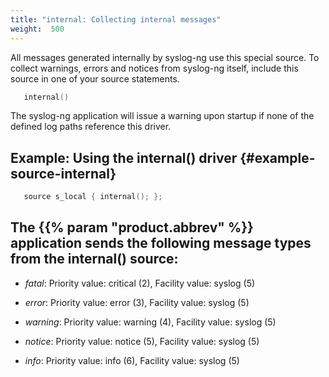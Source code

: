 ```yaml
---
title: "internal: Collecting internal messages"
weight:  500
---
```

<!-- DISCLAIMER: This file is based on the syslog-ng Open Source Edition documentation https://github.com/balabit/syslog-ng-ose-guides/commit/2f4a52ee61d1ea9ad27cb4f3168b95408fddfdf2 and is used under the terms of The syslog-ng Open Source Edition Documentation License. The file has been modified by Axoflow. -->

All messages generated internally by syslog-ng use this special source. To collect warnings, errors and notices from syslog-ng itself, include this source in one of your source statements.

```c
   internal()

```

The syslog-ng application will issue a warning upon startup if none of the defined log paths reference this driver.


## Example: Using the internal() driver {#example-source-internal}

```c
   source s_local { internal(); };
```



## The {{% param "product.abbrev" %}} application sends the following message types from the internal() source:

  - *fatal*: Priority value: critical (2), Facility value: syslog (5)

  - *error*: Priority value: error (3), Facility value: syslog (5)

  - *warning*: Priority value: warning (4), Facility value: syslog (5)

  - *notice*: Priority value: notice (5), Facility value: syslog (5)

  - *info*: Priority value: info (6), Facility value: syslog (5)


